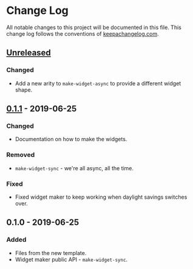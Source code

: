 # Change Log
All notable changes to this project will be documented in this file. This change log follows the conventions of [keepachangelog.com](http://keepachangelog.com/).

## [Unreleased]
### Changed
- Add a new arity to `make-widget-async` to provide a different widget shape.

## [0.1.1] - 2019-06-25
### Changed
- Documentation on how to make the widgets.

### Removed
- `make-widget-sync` - we're all async, all the time.

### Fixed
- Fixed widget maker to keep working when daylight savings switches over.

## 0.1.0 - 2019-06-25
### Added
- Files from the new template.
- Widget maker public API - `make-widget-sync`.

[Unreleased]: https://github.com/your-name/libra/compare/0.1.1...HEAD
[0.1.1]: https://github.com/your-name/libra/compare/0.1.0...0.1.1
